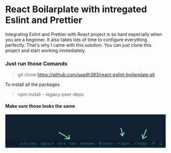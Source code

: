 # React Boilarplate with intregated Eslint and Prettier

Integrating Eslint and Prettier with React project is so hard especially when you are a beginner. It also takes lots of time to configure everything perfectly. That's why I came with this solution. You can just clone this project and start working immediately.

### Just run those Comands

> git clone https://github.com/saadh393/react-eslint-boilerplate.git

To install all the packages

> npm install --legacy-peer-deps

#### Make sure those looks the same

![](https://raw.githubusercontent.com/saadh393/react-eslint-boilerplate/main/src/bottom.png)
